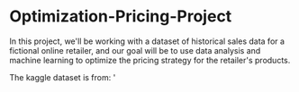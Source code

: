 # Optimization-Pricing-Project

In this project, we'll be working with a dataset of historical sales data for a fictional online retailer, and our goal will be to use data analysis and machine learning to optimize the pricing strategy for the retailer's products.

The kaggle dataset is from: ' 
